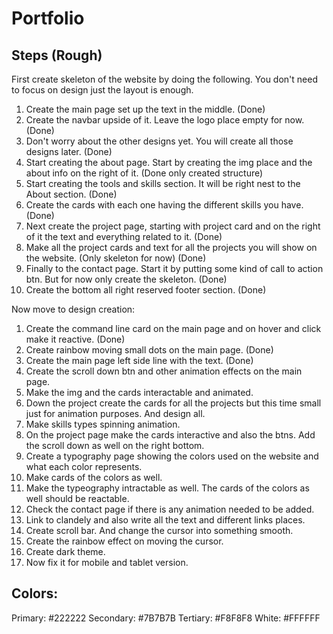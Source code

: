 # Portfolio

## Steps (Rough)

First create skeleton of the website by doing the following. You don't need to focus on design just the layout is enough.

1.  Create the main page set up the text in the middle. (Done)
2.  Create the navbar upside of it. Leave the logo place empty for now. (Done)
3.  Don't worry about the other designs yet. You will create all those designs later. (Done)
4.  Start creating the about page. Start by creating the img place and the about info on the right of it. (Done only created structure)
5.  Start creating the tools and skills section. It will be right nest to the About section. (Done)
6.  Create the cards with each one having the different skills you have. (Done)
7.  Next create the project page, starting with project card and on the right of it the text and everything related to it. (Done)
8.  Make all the project cards and text for all the projects you will show on the website. (Only skeleton for now) (Done)
9.  Finally to the contact page. Start it by putting some kind of call to action btn. But for now only create the skeleton. (Done)
10. Create the bottom all right reserved footer section. (Done)

Now move to design creation:

1.  Create the command line card on the main page and on hover and click make it reactive. (Done)
2.  Create rainbow moving small dots on the main page. (Done)
3.  Create the main page left side line with the text. (Done)
4.  Create the scroll down btn and other animation effects on the main page.
5.  Make the img and the cards interactable and animated.
6.  Down the project create the cards for all the projects but this time small just for animation purposes. And design all.
7.  Make skills types spinning animation.
8.  On the project page make the cards interactive and also the btns. Add the scroll down as well on the right bottom.
9.  Create a typography page showing the colors used on the website and what each color represents.
10. Make cards of the colors as well.
11. Make the typeography intractable as well. The cards of the colors as well should be reactable.
12. Check the contact page if there is any animation needed to be added.
13. Link to clandely and also write all the text and different links places.
14. Create scroll bar. And change the cursor into something smooth.
15. Create the rainbow effect on moving the cursor.
16. Create dark theme.
17. Now fix it for mobile and tablet version.

## Colors:

Primary: #222222
Secondary: #7B7B7B
Tertiary: #F8F8F8
White: #FFFFFF
